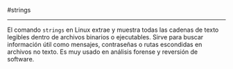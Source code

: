 #strings

----

El comando `strings` en Linux extrae y muestra todas las cadenas de texto legibles dentro de archivos binarios o ejecutables. Sirve para buscar información útil como mensajes, contraseñas o rutas escondidas en archivos no texto. Es muy usado en análisis forense y reversión de software.